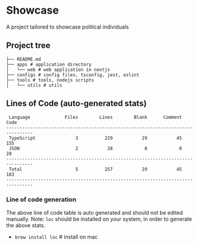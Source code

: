 # Showcase

A project tailored to showcase political individuals

## Project tree

```text
├── README.md
├── apps # application directory
│   └── web # web application in nextjs
├── configs # config files, tsconfig, jest, eslint
├── tools # tools, nodejs scripts
│   └── utils # utils
```

## Lines of Code (auto-generated stats)

```txt<br>--------------------------------------------------------------------------------
 Language             Files        Lines        Blank      Comment         Code
--------------------------------------------------------------------------------
 TypeScript               3          229           29           45          155
 JSON                     2           28            0            0           28
--------------------------------------------------------------------------------
 Total                    5          257           29           45          183
--------------------------------------------------------------------------------
```

### Line of code generation

The above line of code table is auto generated and should not be edited manually.
Note: `loc` should be installed on your system, in order to generate the above stats.

- `brew install loc` # install on mac
